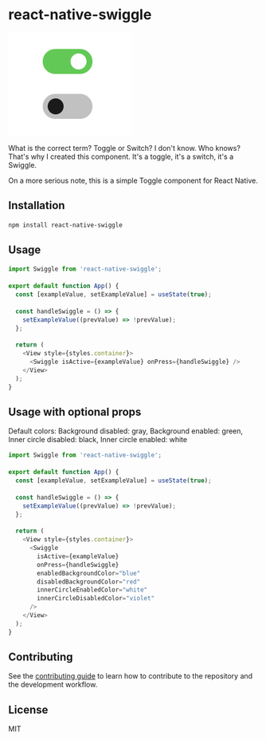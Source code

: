 # react-native-swiggle

![Swiggles](Swiggle.png)

What is the correct term? Toggle or Switch? I don't know. Who knows?
That's why I created this component. It's a toggle, it's a switch, it's a Swiggle.

On a more serious note, this is a simple Toggle component for React Native.

## Installation

```sh
npm install react-native-swiggle
```

## Usage

```js
import Swiggle from 'react-native-swiggle';

export default function App() {
  const [exampleValue, setExampleValue] = useState(true);

  const handleSwiggle = () => {
    setExampleValue((prevValue) => !prevValue);
  };

  return (
    <View style={styles.container}>
      <Swiggle isActive={exampleValue} onPress={handleSwiggle} />
    </View>
  );
}
```

## Usage with optional props

Default colors:
Background disabled: gray,
Background enabled: green,
Inner circle disabled: black,
Inner circle enabled: white

```js
import Swiggle from 'react-native-swiggle';

export default function App() {
  const [exampleValue, setExampleValue] = useState(true);

  const handleSwiggle = () => {
    setExampleValue((prevValue) => !prevValue);
  };

  return (
    <View style={styles.container}>
      <Swiggle
        isActive={exampleValue}
        onPress={handleSwiggle}
        enabledBackgroundColor="blue"
        disabledBackgroundColor="red"
        innerCircleEnabledColor="white"
        innerCircleDisabledColor="violet"
      />
    </View>
  );
}
```

## Contributing

See the [contributing guide](CONTRIBUTING.md) to learn how to contribute to the repository and the development workflow.

## License

MIT
